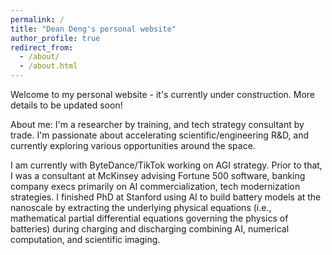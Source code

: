 ```yaml
---
permalink: /
title: "Dean Deng's personal website"
author_profile: true
redirect_from: 
  - /about/
  - /about.html
---
```


Welcome to my personal website - it's currently under construction. More details to be updated soon!

About me:
I'm a researcher by training, and tech strategy consultant by trade. I'm passionate about accelerating scientific/engineering R&D, and currently exploring various opportunities around the space.

I am currently with ByteDance/TikTok working on AGI strategy. Prior to that, I was a consultant at McKinsey advising Fortune 500 software, banking company execs primarily on AI commercialization, tech modernization strategies. I finished PhD at Stanford using AI to build battery models at the nanoscale by extracting the underlying physical equations (i.e., mathematical partial differential equations governing the physics of batteries) during charging and discharging combining AI, numerical computation, and scientific imaging. 
